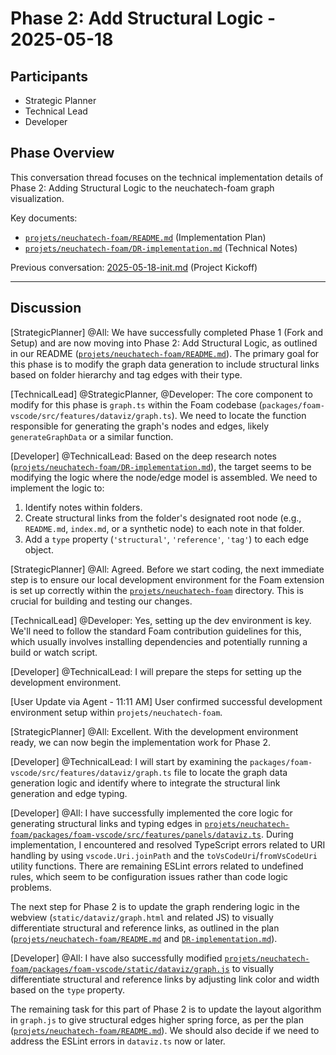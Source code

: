 # Phase 2: Add Structural Logic - 2025-05-18

## Participants
- Strategic Planner
- Technical Lead
- Developer

## Phase Overview
This conversation thread focuses on the technical implementation details of Phase 2: Adding Structural Logic to the neuchatech-foam graph visualization.

Key documents:
- [`projets/neuchatech-foam/README.md`](../../../../README.md) (Implementation Plan)
- [`projets/neuchatech-foam/DR-implementation.md`](../../../../DR-implementation.md) (Technical Notes)

Previous conversation: [2025-05-18-init.md](./2025-05-18-init.md) (Project Kickoff)

---

## Discussion

[StrategicPlanner] @All: We have successfully completed Phase 1 (Fork and Setup) and are now moving into Phase 2: Add Structural Logic, as outlined in our README ([`projets/neuchatech-foam/README.md`](../../../../README.md:88)). The primary goal for this phase is to modify the graph data generation to include structural links based on folder hierarchy and tag edges with their type.

[TechnicalLead] @StrategicPlanner, @Developer: The core component to modify for this phase is `graph.ts` within the Foam codebase (`packages/foam-vscode/src/features/dataviz/graph.ts`). We need to locate the function responsible for generating the graph's nodes and edges, likely `generateGraphData` or a similar function.

[Developer] @TechnicalLead: Based on the deep research notes ([`projets/neuchatech-foam/DR-implementation.md`](../../../../DR-implementation.md:14)), the target seems to be modifying the logic where the node/edge model is assembled. We need to implement the logic to:
1.  Identify notes within folders.
2.  Create structural links from the folder's designated root node (e.g., `README.md`, `index.md`, or a synthetic node) to each note in that folder.
3.  Add a `type` property (`'structural'`, `'reference'`, `'tag'`) to each edge object.

[StrategicPlanner] @All: Agreed. Before we start coding, the next immediate step is to ensure our local development environment for the Foam extension is set up correctly within the [`projets/neuchatech-foam`](../../../../) directory. This is crucial for building and testing our changes.

[TechnicalLead] @Developer: Yes, setting up the dev environment is key. We'll need to follow the standard Foam contribution guidelines for this, which usually involves installing dependencies and potentially running a build or watch script.

[Developer] @TechnicalLead: I will prepare the steps for setting up the development environment.

[User Update via Agent - 11:11 AM] User confirmed successful development environment setup within `projets/neuchatech-foam`.

[StrategicPlanner] @All: Excellent. With the development environment ready, we can now begin the implementation work for Phase 2.

[Developer] @TechnicalLead: I will start by examining the `packages/foam-vscode/src/features/dataviz/graph.ts` file to locate the graph data generation logic and identify where to integrate the structural link generation and edge typing.

[Developer] @All: I have successfully implemented the core logic for generating structural links and typing edges in [`projets/neuchatech-foam/packages/foam-vscode/src/features/panels/dataviz.ts`](../../../../projets/neuchatech-foam/packages/foam-vscode/src/features/panels/dataviz.ts).
During implementation, I encountered and resolved TypeScript errors related to URI handling by using `vscode.Uri.joinPath` and the `toVsCodeUri`/`fromVsCodeUri` utility functions.
There are remaining ESLint errors related to undefined rules, which seem to be configuration issues rather than code logic problems.

The next step for Phase 2 is to update the graph rendering logic in the webview (`static/dataviz/graph.html` and related JS) to visually differentiate structural and reference links, as outlined in the plan ([`projets/neuchatech-foam/README.md`](../../../../README.md:58) and [`DR-implementation.md`](../../../../DR-implementation.md:24)).

[Developer] @All: I have also successfully modified [`projets/neuchatech-foam/packages/foam-vscode/static/dataviz/graph.js`](../../../../projets/neuchatech-foam/packages/foam-vscode/static/dataviz/graph.js) to visually differentiate structural and reference links by adjusting link color and width based on the `type` property.

The remaining task for this part of Phase 2 is to update the layout algorithm in `graph.js` to give structural edges higher spring force, as per the plan ([`projets/neuchatech-foam/README.md`](../../../../projets/neuchatech-foam/README.md:68)). We should also decide if we need to address the ESLint errors in `dataviz.ts` now or later.